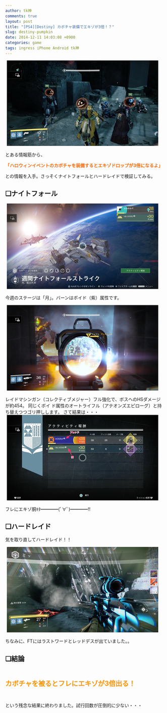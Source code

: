 ```yaml
---
author: tk神
comments: true
layout: post
title: "[PS4][Destiny] カボチャ装備でエキゾが3倍！？"
slug: destiny-pumpkin
date: 2014-12-11 14:03:08 +0900
categories: game
tags: ingress iPhone Android tk神
---
```


<!-- more -->

<a  href="/img/12/11/35143a9f.png" title="1" target="_blank"><img  src="/img/12/11/35143a9f-s.png" width="480" height="270" border="0" alt="1" hspace="5" class="pict"></a><br />
<p>とある情報筋から、</p>
<p><span  style="color: rgb(255, 102, 0);"><strong>「ハロウィンイベントのカボチャを装備するとエキゾドロップが3倍になるよ」</strong></span></p>
<p>との情報を入手。さっそくナイトフォールとハードレイドで検証してみる。</p>
<!--more-->
<p><!-- more --></p>
<h2><strong>❏ナイトフォール</strong></h2>
<a  href="/img/12/11/8eb9fd41.png" title="2" target="_blank"><img  src="/img/12/11/8eb9fd41-s.png" width="480" height="270" border="0" alt="2" hspace="5" class="pict"></a><br />
<p>今週のステージは「月」。バーンはボイド（紫）属性です。</p> 
<a  href="/img/12/11/5b249b2b.jpg" title="3" target="_blank"><img  src="/img/12/11/5b249b2b-s.jpg" width="480" height="270" border="0" alt="3" hspace="5" class="pict"></a><br />
<p>レイドマシンガン（コレクティブメジャー）フル強化で、ボスへのHSダメージが約454。 同じくボイ
ド属性のオートライフル（アテオンズエピローグ）と持ち替えつつゴリ押しします。 さて結果は・・・ 
<a  href="/img/12/11/c08f8168.png" title="4" target="_blank">
<img  src="/img/12/11/c08f8168-s.png" width="480" height="270" border="0" alt="4" hspace="5" class="pict"></a><br />
</p>フレにエキゾ胴ｷﾀ━━━━(ﾟ∀ﾟ)━━━━!!<br />
<h2><strong>❏ハードレイド</strong></h2>
<p>気を取り直してハードレイド！！</p>
<a  href="/img/12/11/533dc12d.jpg" title="5" target="_blank"><img  src="/img/12/11/533dc12d-s.jpg" width="480" height="270" border="0" alt="5" hspace="5" class="pict"></a><br />
<p>ちなみに、FTにはラストワードとレッドデスが出ていました。。</p>
<h2><strong>❏結論</strong></h2>
<p>&nbsp;</p>
<p><span  style="font-size: 150%;"><strong><span  style="color: rgb(255, 147, 0);">カボチャを被るとフレにエキゾが3倍出る！</span></strong></span></p>
<p>&nbsp;</p>
<p>という残念な結果に終わりました。試行回数が圧倒的に少ない・・・</p>

